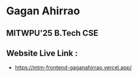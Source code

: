 # Gagan Ahirrao
## MITWPU'25 B.Tech CSE
## Website Live Link :
- https://mtm-frontend-gaganahirrao.vercel.app/
